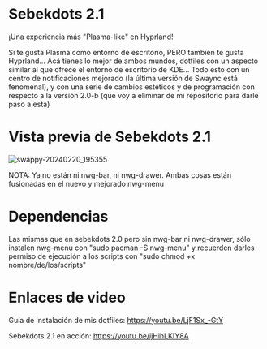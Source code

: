 # Sebekdots 2.1

¡Una experiencia más "Plasma-like" en Hyprland! 

Si te gusta Plasma como entorno de escritorio, PERO también te gusta Hyprland... Acá tienes lo mejor de ambos mundos, dotfiles con un aspecto similar al que ofrece el entorno de escritorio de KDE... Todo esto con un centro de notificaciones mejorado (la última versión de Swaync está fenomenal), y con una serie de cambios estéticos y de programación con respecto a la versión 2.0-b (que voy a eliminar de mi repositorio para darle paso a esta)

# Vista previa de Sebekdots 2.1
![swappy-20240220_195355](https://github.com/andrewsebek/sebekdots-2.1/assets/121652305/d9509577-1d94-4b35-8402-e0df4ccb9807)

NOTA: Ya no están ni nwg-bar, ni nwg-drawer. Ambas cosas están fusionadas en el nuevo y mejorado nwg-menu

# Dependencias

Las mismas que en sebekdots 2.0 pero sin nwg-bar ni nwg-drawer, sólo instalen nwg-menu con "sudo pacman -S nwg-menu" y recuerden darles permiso de ejecución a los scripts con "sudo chmod +x nombre/de/los/scripts"

# Enlaces de video

Guía de instalación de mis dotfiles: https://youtu.be/LjF1Sx_-GtY

Sebekdots 2.1 en acción: https://youtu.be/ijHihLKIY8A
